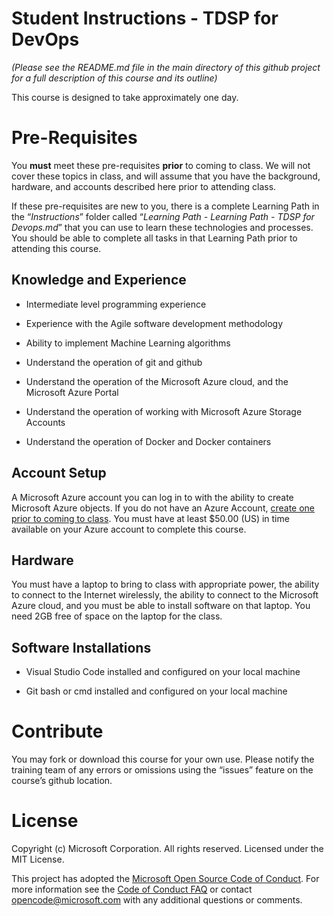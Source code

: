Student Instructions - TDSP for DevOps
======================================

*(Please see the README.md file in the main directory of this github project for
a full description of this course and its outline)*

This course is designed to take approximately one day.

Pre-Requisites
==============

You **must** meet these pre-requisites **prior** to coming to class. We will not
cover these topics in class, and will assume that you have the background,
hardware, and accounts described here prior to attending class.

If these pre-requisites are new to you, there is a complete Learning Path in the
“*Instructions*” folder called “*Learning Path - Learning Path - TDSP for
Devops.md*” that you can use to learn these technologies and processes. You
should be able to complete all tasks in that Learning Path prior to attending
this course.

Knowledge and Experience
------------------------

-   Intermediate level programming experience

-   Experience with the Agile software development methodology

-   Ability to implement Machine Learning algorithms

-   Understand the operation of git and github

-   Understand the operation of the Microsoft Azure cloud, and the Microsoft
    Azure Portal

-   Understand the operation of working with Microsoft Azure Storage Accounts

-   Understand the operation of Docker and Docker containers

Account Setup
-------------

A Microsoft Azure account you can log in to with the ability to create Microsoft
Azure objects. If you do not have an Azure Account, [create one prior to coming
to
class](https://azure.microsoft.com/en-us/free/?v=17.39&WT.srch=1&WT.mc_id=AID559320_SEM_2kAfgmyQ&lnkd=Bing_Azure_Brand).
You must have at least \$50.00 (US) in time available on your Azure account to
complete this course.

Hardware
--------

You must have a laptop to bring to class with appropriate power, the ability to
connect to the Internet wirelessly, the ability to connect to the Microsoft
Azure cloud, and you must be able to install software on that laptop. You need
2GB free of space on the laptop for the class.

Software Installations
----------------------

-   Visual Studio Code installed and configured on your local machine

-   Git bash or cmd installed and configured on your local machine

Contribute
==========

You may fork or download this course for your own use. Please notify the
training team of any errors or omissions using the “issues” feature on the
course’s github location.

License
=======

Copyright (c) Microsoft Corporation. All rights reserved. Licensed under the MIT
License.

This project has adopted the [Microsoft Open Source Code of
Conduct](https://opensource.microsoft.com/codeofconduct/). For more information
see the [Code of Conduct
FAQ](https://opensource.microsoft.com/codeofconduct/faq/) or contact
<opencode@microsoft.com> with any additional questions or comments.
